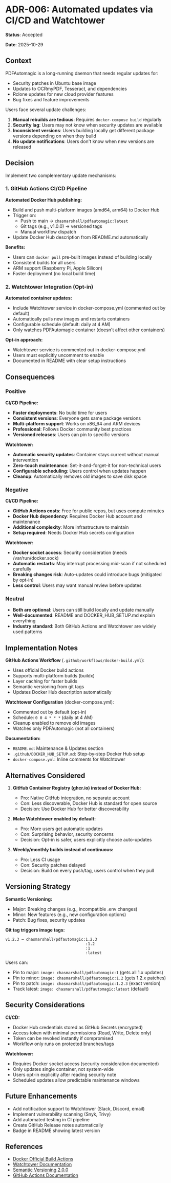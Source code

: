 # ADR-006: Automated updates via CI/CD and Watchtower

**Status**: Accepted

**Date**: 2025-10-29

## Context

PDFAutomagic is a long-running daemon that needs regular updates for:
- Security patches in Ubuntu base image
- Updates to OCRmyPDF, Tesseract, and dependencies
- Rclone updates for new cloud provider features
- Bug fixes and feature improvements

Users face several update challenges:
1. **Manual rebuilds are tedious**: Requires `docker-compose build` regularly
2. **Security lag**: Users may not know when security updates are available
3. **Inconsistent versions**: Users building locally get different package versions depending on when they build
4. **No update notifications**: Users don't know when new versions are released

## Decision

Implement two complementary update mechanisms:

### 1. GitHub Actions CI/CD Pipeline

**Automated Docker Hub publishing:**
- Build and push multi-platform images (amd64, arm64) to Docker Hub
- Trigger on:
  - Push to main → `chasmarshall/pdfautomagic:latest`
  - Git tags (e.g., v1.0.0) → versioned tags
  - Manual workflow dispatch
- Update Docker Hub description from README.md automatically

**Benefits:**
- Users can `docker pull` pre-built images instead of building locally
- Consistent builds for all users
- ARM support (Raspberry Pi, Apple Silicon)
- Faster deployment (no local build time)

### 2. Watchtower Integration (Opt-in)

**Automated container updates:**
- Include Watchtower service in docker-compose.yml (commented out by default)
- Automatically pulls new images and restarts containers
- Configurable schedule (default: daily at 4 AM)
- Only watches PDFAutomagic container (doesn't affect other containers)

**Opt-in approach:**
- Watchtower service is commented out in docker-compose.yml
- Users must explicitly uncomment to enable
- Documented in README with clear setup instructions

## Consequences

### Positive

**CI/CD Pipeline:**
- **Faster deployments**: No build time for users
- **Consistent versions**: Everyone gets same package versions
- **Multi-platform support**: Works on x86_64 and ARM devices
- **Professional**: Follows Docker community best practices
- **Versioned releases**: Users can pin to specific versions

**Watchtower:**
- **Automatic security updates**: Container stays current without manual intervention
- **Zero-touch maintenance**: Set-it-and-forget-it for non-technical users
- **Configurable scheduling**: Users control when updates happen
- **Cleanup**: Automatically removes old images to save disk space

### Negative

**CI/CD Pipeline:**
- **GitHub Actions costs**: Free for public repos, but uses compute minutes
- **Docker Hub dependency**: Requires Docker Hub account and maintenance
- **Additional complexity**: More infrastructure to maintain
- **Setup required**: Needs Docker Hub secrets configuration

**Watchtower:**
- **Docker socket access**: Security consideration (needs /var/run/docker.sock)
- **Automatic restarts**: May interrupt processing mid-scan if not scheduled carefully
- **Breaking changes risk**: Auto-updates could introduce bugs (mitigated by opt-in)
- **Less control**: Users may want manual review before updates

### Neutral

- **Both are optional**: Users can still build locally and update manually
- **Well-documented**: README and DOCKER_HUB_SETUP.md explain everything
- **Industry standard**: Both GitHub Actions and Watchtower are widely used patterns

## Implementation Notes

**GitHub Actions Workflow** (`.github/workflows/docker-build.yml`):
- Uses official Docker build actions
- Supports multi-platform builds (buildx)
- Layer caching for faster builds
- Semantic versioning from git tags
- Updates Docker Hub description automatically

**Watchtower Configuration** (docker-compose.yml):
- Commented out by default (opt-in)
- Schedule: `0 0 4 * * *` (daily at 4 AM)
- Cleanup enabled to remove old images
- Watches only PDFAutomagic (not all containers)

**Documentation:**
- `README.md`: Maintenance & Updates section
- `.github/DOCKER_HUB_SETUP.md`: Step-by-step Docker Hub setup
- `docker-compose.yml`: Inline comments for Watchtower

## Alternatives Considered

1. **GitHub Container Registry (ghcr.io) instead of Docker Hub:**
   - Pro: Native GitHub integration, no separate account
   - Con: Less discoverable, Docker Hub is standard for open source
   - Decision: Use Docker Hub for better discoverability

2. **Make Watchtower enabled by default:**
   - Pro: More users get automatic updates
   - Con: Surprising behavior, security concerns
   - Decision: Opt-in is safer, users explicitly choose auto-updates

3. **Weekly/monthly builds instead of continuous:**
   - Pro: Less CI usage
   - Con: Security patches delayed
   - Decision: Build on every push/tag, users control when they pull

## Versioning Strategy

**Semantic Versioning:**
- Major: Breaking changes (e.g., incompatible .env changes)
- Minor: New features (e.g., new configuration options)
- Patch: Bug fixes, security updates

**Git tag triggers image tags:**
```
v1.2.3 → chasmarshall/pdfautomagic:1.2.3
                                   :1.2
                                   :1
                                   :latest
```

Users can:
- Pin to major: `image: chasmarshall/pdfautomagic:1` (gets all 1.x updates)
- Pin to minor: `image: chasmarshall/pdfautomagic:1.2` (gets 1.2.x patches)
- Pin to patch: `image: chasmarshall/pdfautomagic:1.2.3` (exact version)
- Track latest: `image: chasmarshall/pdfautomagic:latest` (default)

## Security Considerations

**CI/CD:**
- Docker Hub credentials stored as GitHub Secrets (encrypted)
- Access token with minimal permissions (Read, Write, Delete only)
- Token can be revoked instantly if compromised
- Workflow only runs on protected branches/tags

**Watchtower:**
- Requires Docker socket access (security consideration documented)
- Only updates single container, not system-wide
- Users opt-in explicitly after reading security note
- Scheduled updates allow predictable maintenance windows

## Future Enhancements

- Add notification support to Watchtower (Slack, Discord, email)
- Implement vulnerability scanning (Snyk, Trivy)
- Add automated testing in CI pipeline
- Create GitHub Release notes automatically
- Badge in README showing latest version

## References

- [Docker Official Build Actions](https://docs.docker.com/build/ci/github-actions/)
- [Watchtower Documentation](https://containrrr.dev/watchtower/)
- [Semantic Versioning 2.0.0](https://semver.org/)
- [GitHub Actions Documentation](https://docs.github.com/en/actions)
